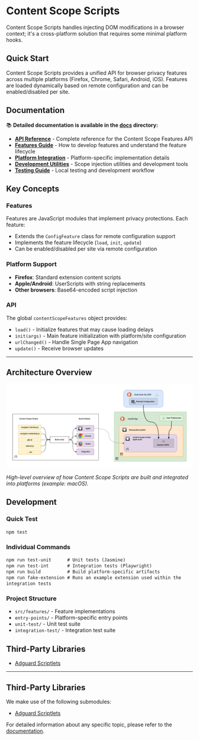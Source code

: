 # Content Scope Scripts

Content Scope Scripts handles injecting DOM modifications in a browser context; it's a cross-platform solution that requires some minimal platform hooks.

## Quick Start

Content Scope Scripts provides a unified API for browser privacy features across multiple platforms (Firefox, Chrome, Safari, Android, iOS). Features are loaded dynamically based on remote configuration and can be enabled/disabled per site.

## Documentation

📚 **Detailed documentation is available in the [docs](./docs/) directory:**

- **[API Reference](./docs/api-reference.md)** - Complete reference for the Content Scope Features API
- **[Features Guide](./docs/features-guide.md)** - How to develop features and understand the feature lifecycle  
- **[Platform Integration](./docs/platform-integration.md)** - Platform-specific implementation details
- **[Development Utilities](./docs/development-utilities.md)** - Scope injection utilities and development tools
- **[Testing Guide](./docs/testing-guide.md)** - Local testing and development workflow

## Key Concepts

### Features
Features are JavaScript modules that implement privacy protections. Each feature:
- Extends the `ConfigFeature` class for remote configuration support
- Implements the feature lifecycle (`load`, `init`, `update`)
- Can be enabled/disabled per site via remote configuration

### Platform Support
- **Firefox**: Standard extension content scripts
- **Apple/Android**: UserScripts with string replacements
- **Other browsers**: Base64-encoded script injection

### API
The global `contentScopeFeatures` object provides:
- `load()` - Initialize features that may cause loading delays
- `init(args)` - Main feature initialization with platform/site configuration
- `urlChanged()` - Handle Single Page App navigation
- `update()` - Receive browser updates

---

## Architecture Overview

![Content Scope Scripts architecture diagram](./docs/img/feature-explanation.png)

*High-level overview of how Content Scope Scripts are built and integrated into platforms (example: macOS).* 

## Development

### Quick Test
```shell
npm test
```

### Individual Commands
```shell
npm run test-unit      # Unit tests (Jasmine)
npm run test-int       # Integration tests (Playwright)  
npm run build          # Build platform-specific artifacts
npm run fake-extension # Runs an example extension used within the integration tests
```

### Project Structure
- `src/features/` - Feature implementations
- `entry-points/` - Platform-specific entry points
- `unit-test/` - Unit test suite
- `integration-test/` - Integration test suite

## Third-Party Libraries
- [Adguard Scriptlets](https://github.com/AdguardTeam/Scriptlets)

---

## Third-Party Libraries
We make use of the following submodules:
- [Adguard Scriptlets](https://github.com/AdguardTeam/Scriptlets) 

For detailed information about any specific topic, please refer to the [documentation](./docs/).

